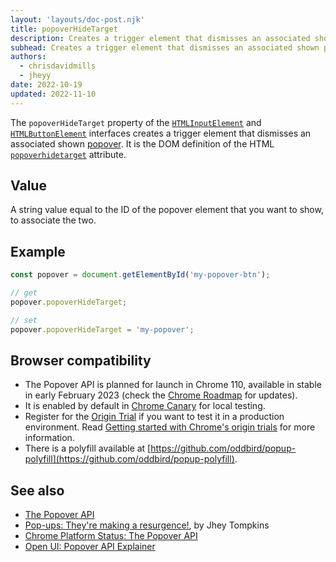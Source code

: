 ```yaml
---
layout: 'layouts/doc-post.njk'
title: popoverHideTarget
description: Creates a trigger element that dismisses an associated shown popover.
subhead: Creates a trigger element that dismisses an associated shown popover.
authors:
  - chrisdavidmills
  - jheyy
date: 2022-10-19
updated: 2022-11-10
---
```


The `popoverHideTarget` property of the [`HTMLInputElement`](https://developer.mozilla.org/docs/Web/API/HTMLInputElement) and [`HTMLButtonElement`](https://developer.mozilla.org/docs/Web/API/HTMLButtonElement) interfaces creates a trigger element that dismisses an associated shown [popover](/docs/web-platform/popover-api/). It is the DOM definition of the HTML [`popoverhidetarget`](/docs/web-platform/popover-api/popoverhidetarget-attribute) attribute.

## Value

A string value equal to the ID of the popover element that you want to show, to associate the two.

## Example

```js
const popover = document.getElementById('my-popover-btn');

// get
popover.popoverHideTarget;

// set
popover.popoverHideTarget = 'my-popover';
```

## Browser compatibility

* The Popover API is planned for launch in Chrome 110, available in stable in early February 2023 (check the [Chrome Roadmap](https://chromestatus.com/roadmap) for updates).
* It is enabled by default in [Chrome Canary](https://www.google.com/chrome/canary/) for local testing.  
* Register for the [Origin Trial](/origintrials/#/view_trial/4500221927649968129) if you want to test it in a production environment. Read [Getting started with Chrome's origin trials](/docs/web-platform/origin-trials/) for more information.
* There is a polyfill available at [https://github.com/oddbird/popup-polyfill](https://github.com/oddbird/popup-polyfill).

## See also

* [The Popover API](/docs/web-platform/popover-api/)
* [Pop-ups: They're making a resurgence!](/blog/pop-ups-theyre-making-a-resurgence/), by Jhey Tompkins
* [Chrome Platform Status: The Popover API](https://chromestatus.com/feature/5463833265045504) 
* [Open UI: Popover API Explainer](https://open-ui.org/components/popup.research.explainer)
